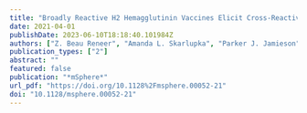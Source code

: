 ```yaml
---
title: "Broadly Reactive H2 Hemagglutinin Vaccines Elicit Cross-Reactive Antibodies in Ferrets Preimmune to Seasonal Influenza A Viruses"
date: 2021-04-01
publishDate: 2023-06-10T18:18:40.101984Z
authors: ["Z. Beau Reneer", "Amanda L. Skarlupka", "Parker J. Jamieson", "Ted M. Ross"]
publication_types: ["2"]
abstract: ""
featured: false
publication: "*mSphere*"
url_pdf: "https://doi.org/10.1128%2Fmsphere.00052-21"
doi: "10.1128/msphere.00052-21"
---
```


